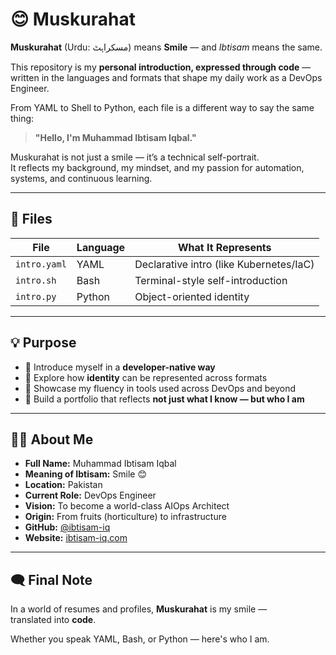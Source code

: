 # 😊 Muskurahat

**Muskurahat** (Urdu: مسکراہٹ) means **Smile** — and _Ibtisam_ means the same.

This repository is my **personal introduction, expressed through code** —  
written in the languages and formats that shape my daily work as a DevOps Engineer.

From YAML to Shell to Python, each file is a different way to say the same thing:

> **"Hello, I'm Muhammad Ibtisam Iqbal."**

Muskurahat is not just a smile — it’s a technical self-portrait.  
It reflects my background, my mindset, and my passion for automation, systems, and continuous learning.

---

## 📁 Files

| File         | Language | What It Represents                       |
|--------------|----------|-------------------------------------------|
| `intro.yaml` | YAML     | Declarative intro (like Kubernetes/IaC)   |
| `intro.sh`   | Bash     | Terminal-style self-introduction          |
| `intro.py`   | Python   | Object-oriented identity                  |

---

## 💡 Purpose

- 🎯 Introduce myself in a **developer-native way**
- 🧠 Explore how **identity** can be represented across formats
- 💼 Showcase my fluency in tools used across DevOps and beyond
- 💫 Build a portfolio that reflects **not just what I know — but who I am**

---

## 🧑‍💻 About Me

- **Full Name:** Muhammad Ibtisam Iqbal  
- **Meaning of Ibtisam:** Smile 😊  
- **Location:** Pakistan  
- **Current Role:** DevOps Engineer  
- **Vision:** To become a world-class AIOps Architect  
- **Origin:** From fruits (horticulture) to infrastructure  
- **GitHub:** [@ibtisam-iq](https://github.com/ibtisam-iq)  
- **Website:** [ibtisam-iq.com](https://ibtisam-iq.com)

---

## 🗨️ Final Note

In a world of resumes and profiles, **Muskurahat** is my smile —  
translated into **code**.

Whether you speak YAML, Bash, or Python — here's who I am.



